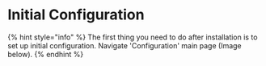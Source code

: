 # Initial Configuration

{% hint style="info" %}
The first thing you need to do after installation is to set up initial configuration. Navigate 'Configuration' main page (Image below).
{% endhint %}

